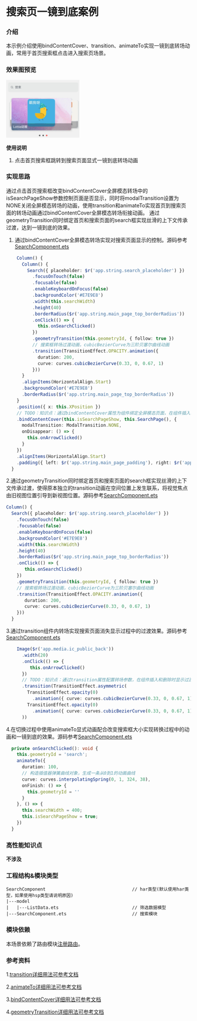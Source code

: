 # 搜索页一镜到底案例

### 介绍

本示例介绍使用bindContentCover、transition、animateTo实现一镜到底转场动画，常用于首页搜索框点击进入搜索页场景。

### 效果图预览

<img src="../../product/entry/src/main/resources/base/media/search_trasition.gif" width="200">

**使用说明**

1. 点击首页搜索框跳转到搜索页面显式一镜到底转场动画

### 实现思路

通过点击首页搜索框改变bindContentCover全屏模态转场中的isSearchPageShow参数控制页面是否显示，同时将modalTransition设置为NONE关闭全屏模态转场的动画，使用transition和animateTo实现首页到搜索页面的转场动画通过bindContentCover全屏模态转场衔接动画。
通过geometryTransition同时绑定首页和搜索页面的search框实现丝滑的上下文传承过渡，达到一镜到底的效果。

1. 通过bindContentCover全屏模态转场实现对搜索页面显示的控制。源码参考[SearchComponent.ets](./src/main/ets/components/mainpage/SearchComponent.ets)
```ts
    Column() {
      Column() {
        Search({ placeholder: $r('app.string.search_placeholder') })
          .focusOnTouch(false)
          .focusable(false)
          .enableKeyboardOnFocus(false)
          .backgroundColor('#E7E9E8')
          .width(this.searchWidth)
          .height(40)
          .borderRadius($r('app.string.main_page_top_borderRadius'))
          .onClick(() => {
            this.onSearchClicked()
          })
          .geometryTransition(this.geometryId, { follow: true })
          // 搜索框转场过渡动画，cubicBezierCurve为三阶贝塞尔曲线动画
          .transition(TransitionEffect.OPACITY.animation({
            duration: 200,
            curve: curves.cubicBezierCurve(0.33, 0, 0.67, 1)
          }))
      }
      .alignItems(HorizontalAlign.Start)
      .backgroundColor('#E7E9E8')
      .borderRadius($r('app.string.main_page_top_borderRadius'))
    }
    .position({ x: this.XPosition })
    // TODO：知识点：通过bindContentCover属性为组件绑定全屏模态页面，在组件插入和删除时可通过设置转场参数ModalTransition显示过渡动效
    .bindContentCover(this.isSearchPageShow, this.SearchPage(), {
      modalTransition: ModalTransition.NONE,
      onDisappear: () => {
        this.onArrowClicked()
      }
    })
    .alignItems(HorizontalAlign.Start)
    .padding({ left: $r('app.string.main_page_padding'), right: $r('app.string.main_page_padding'), top: 48,bottom: 40})
  }
  ```

2.通过geometryTransition同时绑定首页和搜索页面的search框实现丝滑的上下文传承过渡，使得原本独立的transition动画在空间位置上发生联系，将视觉焦点由旧视图位置引导到新视图位置。源码参考[SearchComponent.ets](./src/main/ets/components/mainpage/SearchComponent.ets)
```ts
Column() {
  Search({ placeholder: $r('app.string.search_placeholder') })
    .focusOnTouch(false)
    .focusable(false)
    .enableKeyboardOnFocus(false)
    .backgroundColor('#E7E9E8')
    .width(this.searchWidth)
    .height(40)
    .borderRadius($r('app.string.main_page_top_borderRadius'))
    .onClick(() => {
       this.onSearchClicked()
    })
    .geometryTransition(this.geometryId, { follow: true })
    // 搜索框转场过渡动画，cubicBezierCurve为三阶贝塞尔曲线动画
    .transition(TransitionEffect.OPACITY.animation({
       duration: 200,
       curve: curves.cubicBezierCurve(0.33, 0, 0.67, 1)
    }))
  }
  ```

3.通过transition组件内转场实现搜索页面消失显示过程中的过渡效果。源码参考[SearchComponent.ets](./src/main/ets/components/mainpage/SearchComponent.ets)
```ts
    Image($r('app.media.ic_public_back'))
      .width(20)
      .onClick(() => {
         this.onArrowClicked()
      })
      // TODO：知识点：通过transition属性配置转场参数，在组件插入和删除时显示过渡动效。非对称对称转场，第一个为出现动效有150的延迟，第二个为消失动效
      .transition(TransitionEffect.asymmetric(
        TransitionEffect.opacity(0)
          .animation({ curve: curves.cubicBezierCurve(0.33, 0, 0.67, 1), duration: 200, delay: 150 }),
        TransitionEffect.opacity(0)
          .animation({ curve: curves.cubicBezierCurve(0.33, 0, 0.67, 1), duration: 200 }),
      ))
  ```

4.在切换过程中使用animateTo显式动画配合改变搜索框大小实现转换过程中的动画和一镜到底的效果。源码参考[SearchComponent.ets](./src/main/ets/components/mainpage/SearchComponent.ets)
```ts
  private onSearchClicked(): void {
    this.geometryId = 'search';
    animateTo({
      duration: 100,
      // 构造插值器弹簧曲线对象，生成一条从0到1的动画曲线
      curve: curves.interpolatingSpring(0, 1, 324, 38),
      onFinish: () => {
        this.geometryId = ''
      }
    }, () => {
      this.searchWidth = 400;
      this.isSearchPageShow = true;
    })
  }
  ```

### 高性能知识点

**不涉及**

### 工程结构&模块类型

   ```
   SearchComponent                                 // har类型(默认使用har类型，如果使用hsp类型请说明原因)
   |---model
   |   |---ListData.ets                            // 筛选数据模型
   |---SearchComponent.ets                         // 搜索模块
   ```

### 模块依赖

本场景依赖了路由模块[注册路由](../routermodule/src/main/ets/router/DynamicsRouter.ets)。

### 参考资料

1.[transition详细用法可参考文档](https://developer.huawei.com/consumer/cn/doc/harmonyos-guides/arkts-enter-exit-transition-0000001820879809)

2.[animateTo详细用法可参考文档](https://developer.huawei.com/consumer/cn/doc/harmonyos-references/ts-explicit-animation-0000001774121350)

3.[bindContentCover详细用法可参考文档](https://developer.huawei.com/consumer/cn/doc/harmonyos-references/ts-universal-attributes-modal-transition-0000001821000821)

4.[geometryTransition详细用法可参考文档](https://developer.huawei.com/consumer/cn/doc/harmonyos-references/ts-transition-animation-geometrytransition-0000001820880997)

